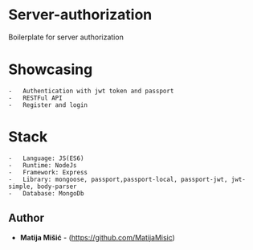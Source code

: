 # Server-authorization


Boilerplate for server authorization


# Showcasing 

    -   Authentication with jwt token and passport
    -   RESTFul API
    -   Register and login

# Stack

    -   Language: JS(ES6)
    -   Runtime: NodeJs
    -   Framework: Express
    -   Library: mongoose, passport,passport-local, passport-jwt, jwt-simple, body-parser
    -   Database: MongoDb
    
    
## Author

* **Matija Mišić** - (https://github.com/MatijaMisic) 
